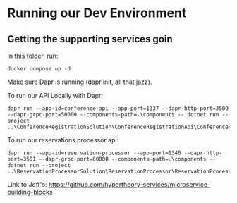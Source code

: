 # Running our Dev Environment



## Getting the supporting services goin

In this folder, run:

```
docker compose up -d
```

Make sure Dapr is running (dapr init, all that jazz).

To run our API Locally with Dapr:

```
dapr run --app-id=conference-api --app-port=1337 --dapr-http-port=3500 --dapr-grpc-port=50000 --components-path=.\components -- dotnet run --project ..\ConferenceRegistrationSolution\ConferenceRegistrationApi\ConferenceRegistrationApi.csproj
```

To run our reservations processor api:

```
dapr run --app-id=reservation-processor --app-port=1340 --dapr-http-port=3501 --dapr-grpc-port=60000 --components-path=.\components -- dotnet run --project ..\ReservationProcessorSolution\ReservationProcessor\ReservationProcessor.csproj
```

Link to Jeff's: https://github.com/hypertheory-services/microservice-building-blocks
